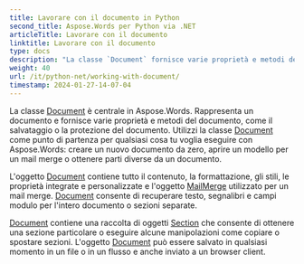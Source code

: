 ```yaml
---
title: Lavorare con il documento in Python
second_title: Aspose.Words per Python via .NET
articleTitle: Lavorare con il documento
linktitle: Lavorare con il documento
type: docs
description: "La classe `Document` fornisce varie proprietà e metodi del documento utilizzando Python. Utilizzi la classe `Document` come punto di partenza per tutto ciò che desideri eseguire con Aspose.Words per Python. L'oggetto `Document` può essere salvato in un file o in un flusso e anche inviato a un browser."
weight: 40
url: /it/python-net/working-with-document/
timestamp: 2024-01-27-14-07-04
---
```


La classe [Document](https://reference.aspose.com/words/python-net/aspose.words/document/) è centrale in Aspose.Words. Rappresenta un documento e fornisce varie proprietà e metodi del documento, come il salvataggio o la protezione del documento. Utilizzi la classe [Document](https://reference.aspose.com/words/python-net/aspose.words/document/) come punto di partenza per qualsiasi cosa tu voglia eseguire con Aspose.Words: creare un nuovo documento da zero, aprire un modello per un mail merge o ottenere parti diverse da un documento.

L'oggetto [Document](https://reference.aspose.com/words/python-net/aspose.words/document/) contiene tutto il contenuto, la formattazione, gli stili, le proprietà integrate e personalizzate e l'oggetto [MailMerge](https://reference.aspose.com/words/python-net/aspose.words.mailmerging/mailmerge/) utilizzato per un mail merge. [Document](https://reference.aspose.com/words/python-net/aspose.words/document/) consente di recuperare testo, segnalibri e campi modulo per l'intero documento o sezioni separate.

[Document](https://reference.aspose.com/words/python-net/aspose.words/document/) contiene una raccolta di oggetti [Section](https://reference.aspose.com/words/python-net/aspose.words/section/) che consente di ottenere una sezione particolare o eseguire alcune manipolazioni come copiare o spostare sezioni. L'oggetto [Document](https://reference.aspose.com/words/python-net/aspose.words/document/) può essere salvato in qualsiasi momento in un file o in un flusso e anche inviato a un browser client.
